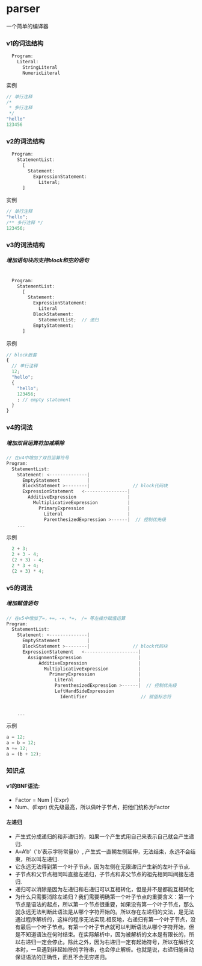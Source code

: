# parser
一个简单的编译器


### v1的词法结构
```javascript
  Program:
    Literal:
      StringLiteral
      NumericLiteral
```
实例
```javascript
// 单行注释
/*
 * 多行注释
 */
"hello"
123456
```

### v2的词法结构
```javascript
  Program:
    StatementList:
      [
        Statement:
          ExpressionStatement:
            Literal;
      ]
```
实例
```javascript
// 单行注释
"hello";
/** 多行注释 */
123456;
```

### v3的词法结构
##### 增加语句块的支持block和空的语句
```javascript

  Program:
    StatementList:
      [
        Statement: 
          ExpressionStatement:
            Literal
          BlockStatement:
            StatementList;  // 递归
          EmptyStatement;
      ]
```
示例
```javascript
// block嵌套
{
  // 单行注释
  12;
  "hello";
  {
    "hello";
    123456;
    ; // empty statement
  }
}
```

### v4的词法
##### 增加双目运算符加减乘除
```javascript 
// 在v4中增加了双目运算符号
Program:
  StatementList:
    Statement: <--------------|   
      EmptyStatement          |
      BlockStatement >--------|                // block代码块
      ExpressionStatement   <----------------|
        AdditiveExpression                   |
          MultiplicativeExpression           |
            PrimaryExpression                |
              Literal                        |
              ParenthesizedExpression >------|  // 控制优先级
    ...
```
示例
```javascript
  2 + 3;
  2 + 3 - 4;
  (2 + 3) - 4;
  2 * 3 + 4;
  (2 + 3) * 4;
```

### v5的词法
##### 增加赋值语句
```javascript 
// 在v5中增加了=，+=，-=，*=， /= 等左操作赋值运算
Program:
  StatementList:
    Statement: <--------------|   
      EmptyStatement          |
      BlockStatement >--------|                // block代码块
      ExpressionStatement   <--------------------|
        AssignmentExpression                     |
            AdditiveExpression                   |
              MultiplicativeExpression           |
                PrimaryExpression                |
                  Literal                        |
                  ParenthesizedExpression >------|  // 控制优先级
                  LeftHandSideExpression
                    Identifier                    // 赋值标志符  
                
        
    ...
```
示例
```javascript
a = 12;
a = b = 12;
a += 12;
a = (b + 12);
```

### 知识点
#### v1的BNF语法:
- Factor = Num | (Expr)
- Num、(Expr) 优先级最高，所以做叶子节点，把他们统称为Factor


#### 左递归
- 产生式分成递归的和非递归的，如果一个产生式用自己来表示自己就会产生递归.
- A=A’b’（'b’表示字符常量b）, 产生式一直朝左侧延伸，无法结束，永远不会结束，所以叫左递归.
- 它永远无法得到第一个叶子节点，因为左侧在无限递归产生新的左叶子节点.
- 子节点和父节点相同叫直接左递归，子节点和非父节点的祖先相同叫间接左递归.
- 递归可以消除是因为左递归和右递归可以互相转化，但是并不是都能互相转化
- 为什么只需要消除左递归？我们需要明确第一个叶子节点的重要含义：第一个节点是语法的起点，所以第一个节点很重要，如果没有第一个叶子节点，那么就永远无法判断此语法是从哪个字符开始的。所以存在左递归的文法，是无法通过程序解析的，这样的程序无法实现.相反地，右递归有第一个叶子节点，没有最后一个叶子节点。有第一个叶子节点就可以判断语法从哪个字符开始，但是不知道语法在何时结束。在实际解析中，因为被解析的文本是有限长的，所以右递归一定会停止。除此之外，因为右递归一定有起始符号，所以在解析文本时，一旦遇到非起始符的字符串，也会停止解析。也就是说，右递归能自动保证语法的正确性，而且不会无穷递归。

